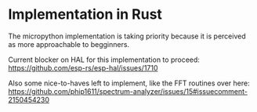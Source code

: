 # Implementation in Rust

The micropython implementation is taking priority because it is perceived as more approachable to begginners.

Current blocker on HAL for this implementation to proceed: https://github.com/esp-rs/esp-hal/issues/1710

Also some nice-to-haves left to implement, like the FFT routines over here: https://github.com/phip1611/spectrum-analyzer/issues/15#issuecomment-2150454230
